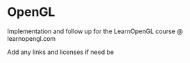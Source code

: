 # OpenGL
Implementation and follow up for the LearnOpenGL course @ learnopengl.com


Add any links and licenses if need be